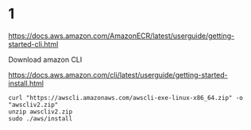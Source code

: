 # 1

https://docs.aws.amazon.com/AmazonECR/latest/userguide/getting-started-cli.html

Download amazon CLI

https://docs.aws.amazon.com/cli/latest/userguide/getting-started-install.html

```
curl "https://awscli.amazonaws.com/awscli-exe-linux-x86_64.zip" -o "awscliv2.zip"
unzip awscliv2.zip
sudo ./aws/install
```
